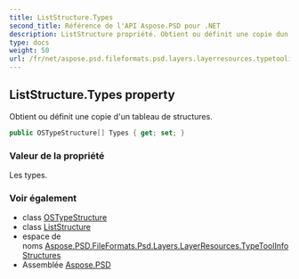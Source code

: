```yaml
---
title: ListStructure.Types
second_title: Référence de l'API Aspose.PSD pour .NET
description: ListStructure propriété. Obtient ou définit une copie dun tableau de structures.
type: docs
weight: 50
url: /fr/net/aspose.psd.fileformats.psd.layers.layerresources.typetoolinfostructures/liststructure/types/
---
```

## ListStructure.Types property

Obtient ou définit une copie d'un tableau de structures.

```csharp
public OSTypeStructure[] Types { get; set; }
```

### Valeur de la propriété

Les types.

### Voir également

* class [OSTypeStructure](../../../aspose.psd.fileformats.psd.layers.layerresources/ostypestructure/)
* class [ListStructure](../)
* espace de noms [Aspose.PSD.FileFormats.Psd.Layers.LayerResources.TypeToolInfoStructures](../../liststructure/)
* Assemblée [Aspose.PSD](../../../)



